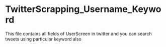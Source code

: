 # TwitterScrapping_Username_Keyword
This file contains all fields of UserScreen in twitter and you can search tweets using particular keyword also
